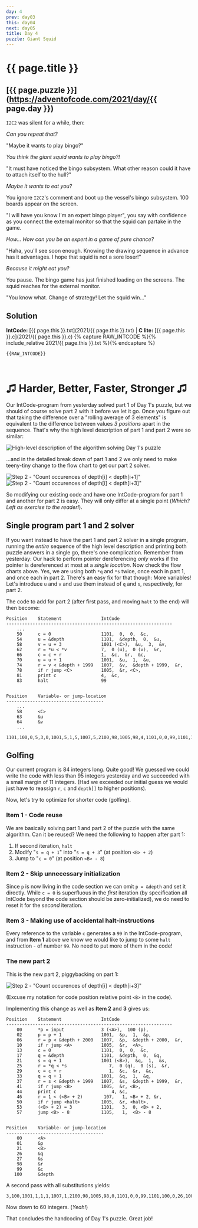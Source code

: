 ```yaml
---
day: 4
prev: day03
this: day04
next: day05
title: Day 4
puzzle: Giant Squid
---
```

# {{ page.title }}

## [{{ page.puzzle }}](https://adventofcode.com/2021/day/{{ page.day }})

`I2C2` was silent for a while, then:

*Can you repeat that?*

"Maybe it wants to play bingo?"

*You think the giant squid wants to play bingo?!*

"It must have noticed the bingo subsystem. What other reason could it have to attach itself to the hull?"

*Maybe it wants to eat you?*

You ignore `I2C2`'s comment and boot up the vessel's bingo subsystem. 100 boards appear on the screen.

"I will have you know I'm an expert bingo player", you say with confidence as you connect the external monitor so that the squid can partake in the game.

*How... How can you be an expert in a game of pure chance?*

"Haha, you'll see soon enough. Knowing the drawing sequence in advance has it advantages. I hope that squid is not a sore loser!"

*Because it might eat you?*

You pause. The bingo game has just finished loading on the screens. The squid reaches for the external monitor.

"You know what. Change of strategy! Let the squid win..."


## Solution


**IntCode:** [{{ page.this }}.txt](2021/{{ page.this }}.txt) &#124; **C lite:** [{{ page.this }}.c](2021/{{ page.this }}.c)
{% capture RAW_INTCODE %}{% include_relative 2021/{{ page.this }}.txt %}{% endcapture %}

```
{{RAW_INTCODE}}
```

&nbsp;

# &#9835; Harder, Better, Faster, Stronger &#9835;

Our IntCode-program from yesterday solved part 1 of Day 1's puzzle, but we should of course solve part 2 with it before we let it go. Once you figure out that taking the difference over a "rolling average of 3 elements" is equivalent to the difference between values *3 positions* apart in the sequence. That's why the high level description of part 1 and part 2 were so similar:

![High-level description of the algorithm solving Day 1's puzzle](/assets/flowchart_step123.png)

...and in the detailed break down of part 1 and 2 we only need to make teeny-tiny change to the flow chart to get our part 2 solver.

![Step 2 - "Count occurences of depth[i] < depth[i+1]"](/assets/flowchart_step2.png)
![Step 2 - "Count occurences of depth[i] < depth[i+3]"](/assets/flowchart_step3.png)

So modifying our existing code and have one IntCode-program for part 1 and another for part 2 is easy. They will only differ at a single point (*Which? Left as exercise to the reader!*).

## Single program part 1 and 2 solver
If you want instead to have the part 1 and part 2 solver in a single program, running the *entire* sequence of the high level description and printing both puzzle answers in a single go, there's one complication. Remember from yesterday: Our hack to perform pointer dereferencing *only* works if the pointer is dereferenced at most at a *single location*. Now check the flow charts above. Yes, we are using both `*q` and `*s` twice, once each in part 1, and once each in part 2. There's an easy fix for that though: More variables! Let's introduce `u` and `v` and use them instead of `q` and `s`, respectively, for part 2.

The code to add for part 2 (after first pass, and moving `halt` to the end) will then become:

```
Position    Statement               IntCode
---------------------------------------------------------------
    ...
    50      c = 0                   1101,  0,  0,  &c,
    54      u = &depth              1101,  &depth,  0,  &u,
    58      v = u + 3               1001 (<C>),  &u,  3,  &v,
    62      r = *u < *v             7,  0 (u),  0 (v),  &r,
    66      c = c + r               1,  &c,  &r,  &c,
    70      u = u + 1               1001,  &u,  1,  &u,
    74      r = v < &depth + 1999   1007,  &v,  &depth + 1999,  &r,
    78      if r jump <C>           1005,  &r, <C>,
    81      print c                 4,  &c,
    83      halt                    99


Position    Variable- or jump-location
-------------------------------------
    ...
    58      <C>
    63      &u
    64      &v
    ...
```

```
1101,100,0,5,3,0,1001,5,1,5,1007,5,2100,98,1005,98,4,1101,0,0,99,1101,100,0,30,1001,30,1,31,7,0,0,98,1,99,98,99,1001,30,1,30,1007,31,2099,98,1005,98,25,4,99,1101,0,0,99,1101,100,0,63,1001,63,3,64,7,0,0,98,1,99,98,99,1001,63,1,63,1007,64,2099,98,1005,98,58,4,99,99
```

## Golfing
Our current program is 84 integers long. Quite good! We guessed we could write the code with less than 95 integers yesterday and we succeeded with a small margin of 11 integers. (Had we exceeded our initial guess we would just have to reassign `r`, `c` and `depth[]` to higher positions).

Now, let's try to optimize for shorter code (golfing).

### Item 1 - Code reuse

We are basically solving part 1 and part 2 of the puzzle with the same algorithm. Can it be reused? We need the following to happen after part 1:

1. If second iteration, `halt`
2. Modify "`s = q + 1`" into "`s = q + 3`" (at position `<B> + 2`)
3. Jump to "`c = 0`" (at position `<B> - 8`)


### Item 2 - Skip unnecessary initialization

Since `p` is now living in the code section we can omit `p = &depth` and set it directly. While `c = 0` is superfluous in the *first* iteration (by specification all IntCode beyond the code section should be zero-initialized), we do need to reset it for the *second* iteration.

### Item 3 - Making use of accidental halt-instructions

Every reference to the variable `c` generates a `99` in the IntCode-program, and from **Item 1** above we know we would like to jump to some `halt` instruction - of number `99`. No need to put more of them in the code!

### The new part 2

This is the new part 2, piggybacking on part 1:

![Step 2 - "Count occurences of depth[i] < depth[i+3]"](/assets/flowchart_step3_golf.png)

(Excuse my notation for code position relative point `<B>` in the code).

Implementing this change as well as **Item 2** and **3** gives us:

```
Position    Statement               IntCode
---------------------------------------------------------------
    00      *p = input              3 (<A>),  100 (p),
    02      p = p + 1               1001,  &p,  1,  &p,
    06      r = p < &depth + 2000   1007,  &p,  &depth + 2000,  &r,
    10      if r jump <A>           1005,  &r,  <A>,
    13      c = 0                   1101,  0,  0,  &c,
    17      q = &depth              1101,  &depth,  0,  &q,
    21      s = q + 1               1001 (<B>),  &q,  1,  &s,
    25      r = *q < *s                7,  0 (q),  0 (s),  &r,
    29      c = c + r                  1,  &c,  &r,  &c,
    33      q = q + 1               1001,  &q,  1,  &q,
    37      r = s < &depth + 1999   1007,  &s,  &depth + 1999,  &r,
    41      if r jump <B>           1005,  &r, <B>,
    44      print c                     4, &c,
    46      r = 1 < (<B> + 2)        107,   1, <B> + 2, &r,
    50      if r jump <halt>        1005,  &r, <halt>,
    53      (<B> + 2) = 3           1101,   3,  0, <B> + 2,
    57      jump <B> - 8            1105,   1,  <B> - 8


Position    Variable- or jump-location
-------------------------------------
    00      <A>
    01      &p
    21      <B>
    26      &q
    27      &s
    98      &r
    99      &c
   100      &depth
```

A second pass with all substitutions yields:

```
3,100,1001,1,1,1,1007,1,2100,98,1005,98,0,1101,0,0,99,1101,100,0,26,1001,26,1,27,7,0,0,98,1,99,98,99,1001,26,1,26,1007,27,2099,98,1005,98,21,4,99,107,1,23,98,1005,98,45,1101,3,0,23,1105,1,13
```

Now down to 60 integers. (*Yeah!*)

That concludes the handcoding of Day 1's puzzle. Great job!
